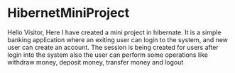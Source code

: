 # HibernetMiniProject
Hello Visitor, Here I have created a mini project in hibernate. It is a simple banking application where an exiting user can login to the system, and new user can create an account. The session is being created for users after login into the system also the user can perform some operations like withdraw money, deposit money, transfer money and logout

